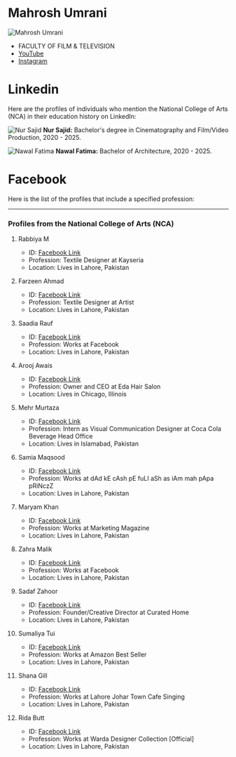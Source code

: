 # Mahrosh Umrani
![Mahrosh Umrani](https://yt3.googleusercontent.com/g-4j6oUyMEX5QedNq43MkNk5kwSe31OppoiqBfFrO9reQAF1mXt3nMBQpsU7cr1nRfXCs3NNZw=s160-c-k-c0x00ffffff-no-rj)
- FACULTY OF FILM & TELEVISION
- [YouTube](https://www.youtube.com/@mahroshumrani2003)
- [Instagram](https://www.instagram.com/mahrosh_umrani/)

# Linkedin
Here are the profiles of individuals who mention the National College of Arts (NCA) in their education history on LinkedIn:

![Nur Sajid](https://media.licdn.com/dms/image/v2/D5603AQEwnv81-PlgjA/profile-displayphoto-shrink_200_200/profile-displayphoto-shrink_200_200/0/1718218490785?e=1736985600&v=beta&t=mJZDsQYA8BkJ2isks8mpFeacbwf2W-phsT-uUCfIKSw) 
**Nur Sajid:** 
Bachelor's degree in Cinematography and Film/Video Production, 2020 - 2025.

![Nawal Fatima](https://media.licdn.com/dms/image/v2/D4D03AQHr6BEAvO_0lg/profile-displayphoto-shrink_200_200/profile-displayphoto-shrink_200_200/0/1720287249142?e=1736985600&v=beta&t=ZqVzS67MhYiYCbwiWIZW705yVIdPal6BiEHXlfmia8s) 
**Nawal Fatima:**
Bachelor of Architecture, 2020 - 2025.

# Facebook

Here is the list of the profiles that include a specified profession:

---

### Profiles from the National College of Arts (NCA)

1. Rabbiya M
   - ID: [Facebook Link](https://web.facebook.com/rabbiya.malik.31)
   - Profession: Textile Designer at Kayseria
   - Location: Lives in Lahore, Pakistan

2. Farzeen Ahmad
   - ID: [Facebook Link](https://web.facebook.com/farzeenahmad0)
   - Profession: Textile Designer at Artist
   - Location: Lives in Lahore, Pakistan

3. Saadia Rauf
   - ID: [Facebook Link](https://web.facebook.com/saadia.rauf.18)
   - Profession: Works at Facebook
   - Location: Lives in Lahore, Pakistan

4. Arooj Awais
   - ID: [Facebook Link](https://web.facebook.com/Hoorainkhan1203)
   - Profession: Owner and CEO at Eda Hair Salon
   - Location: Lives in Chicago, Illinois

5. Mehr Murtaza
   - ID: [Facebook Link](https://web.facebook.com/mehru.murtaza.5)
   - Profession: Intern as Visual Communication Designer at Coca Cola Beverage Head Office
   - Location: Lives in Islamabad, Pakistan

6. Samia Maqsood
   - ID: [Facebook Link](https://web.facebook.com/samia.maqsood.144)
   - Profession: Works at dAd kE cAsh pE fuLI aSh as iAm mah pApa pRiNczZ
   - Location: Lives in Lahore, Pakistan

7. Maryam Khan
   - ID: [Facebook Link](https://web.facebook.com/profile.php?id=100048336902111)
   - Profession: Works at Marketing Magazine
   - Location: Lives in Lahore, Pakistan

8. Zahra Malik
   - ID: [Facebook Link](https://web.facebook.com/profile.php?id=100064731697847)
   - Profession: Works at Facebook
   - Location: Lives in Lahore, Pakistan

9. Sadaf Zahoor
   - ID: [Facebook Link](https://web.facebook.com/sadaf.zahoor.923)
   - Profession: Founder/Creative Director at Curated Home
   - Location: Lives in Lahore, Pakistan

10. Sumaliya Tui
    - ID: [Facebook Link](https://web.facebook.com/sumaliya.tui)
    - Profession: Works at Amazon Best Seller
    - Location: Lives in Lahore, Pakistan

11. Shana Gill
    - ID: [Facebook Link](https://web.facebook.com/profile.php?id=61550347250472)
    - Profession: Works at Lahore Johar Town Cafe Singing
    - Location: Lives in Lahore, Pakistan

12. Rida Butt
    - ID: [Facebook Link](https://web.facebook.com/profile.php?id=100073031581319)
    - Profession: Works at Warda Designer Collection [Official]
    - Location: Lives in Lahore, Pakistan
